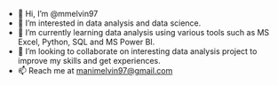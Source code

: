 - 👋 Hi, I’m @mmelvin97
- 👀 I’m interested in data analysis and data science.
- 🌱 I’m currently learning data analysis using various tools such as MS Excel, Python, SQL and MS Power BI.
- 💞️ I’m looking to collaborate on interesting data analysis project to improve my skills and get experiences. 
- 📫 Reach me at manimelvin97@gmail.com

<!---
mmelvin97/mmelvin97 is a ✨ special ✨ repository because its `README.md` (this file) appears on your GitHub profile.
You can click the Preview link to take a look at your changes.
--->
